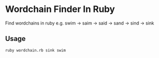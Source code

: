 # Wordchain Finder In Ruby

Find wordchains in ruby e.g. 
    swim -> saim -> said -> sand -> sind -> sink

## Usage
    ruby wordchain.rb sink swim